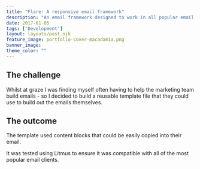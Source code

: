 ```yaml
---
title: "Flare: A responsive email framework"
description: "An email framework designed to work in all popular email clients"
date: 2017-01-05
tags: ['Development']
layout: layouts/post.njk
feature_image: portfolio-cover-macadamia.png
banner_image:
theme_color: ""
---
```

## The challenge

Whilst at graze I was finding myself often having to help the marketing team build emails - so I decided to build a reusable template file that they could use to build out the emails themselves.

## The outcome

The template used content blocks that could be easily copied into their email.

It was tested using Litmus to ensure it was compatible with all of the most popular email clients.
